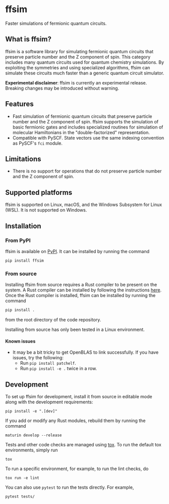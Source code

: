 # ffsim

Faster simulations of fermionic quantum circuits.

## What is ffsim?

ffsim is a software library for simulating fermionic quantum circuits that preserve particle number
and the Z component of spin. This category includes many quantum circuits used for quantum chemistry simulations.
By exploiting the symmetries and using specialized algorithms, ffsim can simulate these circuits much faster
than a generic quantum circuit simulator.

**Experimental disclaimer**: ffsim is currently an experimental release. Breaking changes may be introduced without warning.

## Features

- Fast simulation of fermionic quantum circuits that preserve particle number and the Z component of spin.
  ffsim supports the simulation of basic fermionic gates and includes specialized routines for simulation
  of molecular Hamiltonians in the "double-factorized" representation.
- Compatible with PySCF. State vectors use the same indexing convention as PySCF's `fci` module.

## Limitations

- There is no support for operations that do not preserve particle number and the Z component of spin.

## Supported platforms

ffsim is supported on Linux, macOS, and the Windows Subsystem for Linux (WSL). It is not supported on Windows.

## Installation

### From PyPI

ffsim is available on [PyPI](https://pypi.org/project/ffsim/). It can be installed by running the command

```bash
pip install ffsim
```

### From source

Installing ffsim from source requires a Rust compiler to be present on the system.
A Rust compiler can be installed by following the instructions [here](https://www.rust-lang.org/tools/install).
Once the Rust compiler is installed, ffsim can be installed by running the command

```bash
pip install .
```

from the root directory of the code repository.

Installing from source has only been tested in a Linux environment.

#### Known issues

- It may be a bit tricky to get OpenBLAS to link successfully. If you have issues, try the following:
  - Run `pip install patchelf`.
  - Run `pip install -e .` twice in a row.

## Development

To set up ffsim for development, install it from source in editable mode along with the development requirements:

    pip install -e ".[dev]"

If you add or modify any Rust modules, rebuild them by running the command

    maturin develop --release

Tests and other code checks are managed using [tox](https://tox.wiki/en/latest/).
To run the default tox environments, simply run

    tox

To run a specific environment, for example, to run the lint checks, do

    tox run -e lint

You can also use `pytest` to run the tests directly. For example,

    pytest tests/
